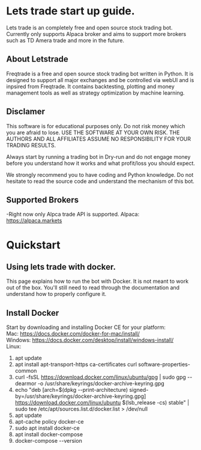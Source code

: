 # Lets trade start up guide.
Lets trade is an completely free and open source stock trading bot. Currently only supports Alpaca broker and aims to support more brokers such as TD Amera trade and more in the future. 

## About Letstrade 
Freqtrade is a free and open source stock trading bot written in Python. It is designed to support all major exchanges and be controlled via webUI and is inpsired from Freqtrade. It contains backtesting, plotting and money management tools as well as strategy optimization by machine learning.

## Disclamer
This software is for educational purposes only. Do not risk money which you are afraid to lose. USE THE SOFTWARE AT YOUR OWN RISK. THE AUTHORS AND ALL AFFILIATES ASSUME NO RESPONSIBILITY FOR YOUR TRADING RESULTS.

Always start by running a trading bot in Dry-run and do not engage money before you understand how it works and what profit/loss you should expect.

We strongly recommend you to have coding and Python knowledge. Do not hesitate to read the source code and understand the mechanism of this bot.

## Supported Brokers 
-Right now only Alpca trade API is supported. 
Alpaca: https://alpaca.markets 

# Quickstart 
## Using lets trade with docker. 
This page explains how to run the bot with Docker. It is not meant to work out of the box. You'll still need to read through the documentation and understand how to properly configure it.
## Install Docker
Start by downloading and installing Docker CE for your platform: <br>
Mac: https://docs.docker.com/docker-for-mac/install/ <br>
Windows: https://docs.docker.com/desktop/install/windows-install/ <br>
Linux: 
1. apt update <br>
2. apt install apt-transport-https ca-certificates curl software-properties-common <br>
3. curl -fsSL https://download.docker.com/linux/ubuntu/gpg | sudo gpg --dearmor -o /usr/share/keyrings/docker-archive-keyring.gpg <br>
4. echo "deb [arch=$(dpkg --print-architecture) signed-by=/usr/share/keyrings/docker-archive-keyring.gpg] https://download.docker.com/linux/ubuntu $(lsb_release -cs) stable" | sudo tee /etc/apt/sources.list.d/docker.list > /dev/null <br>
5. apt update <br>
6. apt-cache policy docker-ce <br>
7. sudo apt install docker-ce <br>
8. apt install docker-compose <br>
9. docker-compose --version
